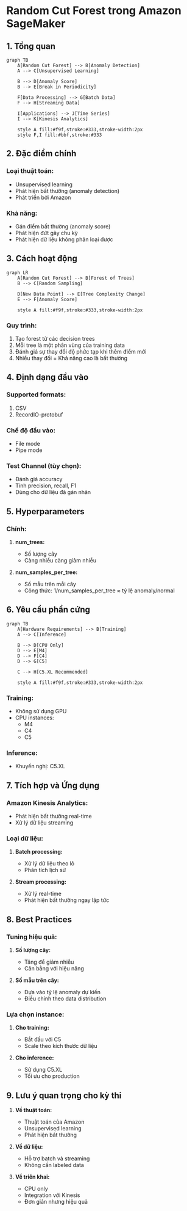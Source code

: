 # Random Cut Forest trong Amazon SageMaker

## 1. Tổng quan

```mermaid
graph TB
    A[Random Cut Forest] --> B[Anomaly Detection]
    A --> C[Unsupervised Learning]
    
    B --> D[Anomaly Score]
    B --> E[Break in Periodicity]
    
    F[Data Processing] --> G[Batch Data]
    F --> H[Streaming Data]
    
    I[Applications] --> J[Time Series]
    I --> K[Kinesis Analytics]
    
    style A fill:#f9f,stroke:#333,stroke-width:2px
    style F,I fill:#bbf,stroke:#333
```

## 2. Đặc điểm chính

### Loại thuật toán:
- Unsupervised learning
- Phát hiện bất thường (anomaly detection)
- Phát triển bởi Amazon

### Khả năng:
- Gán điểm bất thường (anomaly score)
- Phát hiện đứt gãy chu kỳ
- Phát hiện dữ liệu không phân loại được

## 3. Cách hoạt động

```mermaid
graph LR
    A[Random Cut Forest] --> B[Forest of Trees]
    B --> C[Random Sampling]
    
    D[New Data Point] --> E[Tree Complexity Change]
    E --> F[Anomaly Score]
    
    style A fill:#f9f,stroke:#333,stroke-width:2px
```

### Quy trình:
1. Tạo forest từ các decision trees
2. Mỗi tree là một phân vùng của training data
3. Đánh giá sự thay đổi độ phức tạp khi thêm điểm mới
4. Nhiều thay đổi = Khả năng cao là bất thường

## 4. Định dạng đầu vào

### Supported formats:
1. CSV
2. RecordIO-protobuf

### Chế độ đầu vào:
- File mode
- Pipe mode

### Test Channel (tùy chọn):
- Đánh giá accuracy
- Tính precision, recall, F1
- Dùng cho dữ liệu đã gán nhãn

## 5. Hyperparameters

### Chính:
1. **num_trees:**
   - Số lượng cây
   - Càng nhiều càng giảm nhiễu

2. **num_samples_per_tree:**
   - Số mẫu trên mỗi cây
   - Công thức: 1/num_samples_per_tree ≈ tỷ lệ anomaly/normal

## 6. Yêu cầu phần cứng

```mermaid
graph TB
    A[Hardware Requirements] --> B[Training]
    A --> C[Inference]
    
    B --> D[CPU Only]
    D --> E[M4]
    D --> F[C4]
    D --> G[C5]
    
    C --> H[C5.XL Recommended]
    
    style A fill:#f9f,stroke:#333,stroke-width:2px
```

### Training:
- Không sử dụng GPU
- CPU instances:
  - M4
  - C4
  - C5

### Inference:
- Khuyến nghị: C5.XL

## 7. Tích hợp và Ứng dụng

### Amazon Kinesis Analytics:
- Phát hiện bất thường real-time
- Xử lý dữ liệu streaming

### Loại dữ liệu:
1. **Batch processing:**
   - Xử lý dữ liệu theo lô
   - Phân tích lịch sử

2. **Stream processing:**
   - Xử lý real-time
   - Phát hiện bất thường ngay lập tức

## 8. Best Practices

### Tuning hiệu quả:
1. **Số lượng cây:**
   - Tăng để giảm nhiễu
   - Cân bằng với hiệu năng

2. **Số mẫu trên cây:**
   - Dựa vào tỷ lệ anomaly dự kiến
   - Điều chỉnh theo data distribution

### Lựa chọn instance:
1. **Cho training:**
   - Bắt đầu với C5
   - Scale theo kích thước dữ liệu

2. **Cho inference:**
   - Sử dụng C5.XL
   - Tối ưu cho production

## 9. Lưu ý quan trọng cho kỳ thi

1. **Về thuật toán:**
   - Thuật toán của Amazon
   - Unsupervised learning
   - Phát hiện bất thường

2. **Về dữ liệu:**
   - Hỗ trợ batch và streaming
   - Không cần labeled data

3. **Về triển khai:**
   - CPU only
   - Integration với Kinesis
   - Đơn giản nhưng hiệu quả